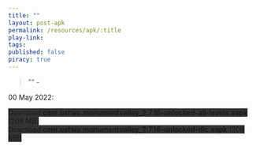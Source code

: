 ```yaml
---
title: ""
layout: post-apk
permalink: /resources/apk/:title
play-link: 
tags:
published: false
piracy: true
---
```


> _"" - <a href="" target="_blank"></a>_

<span class="timestamp">00 May 2022:</span> 

<div class="text-center">
    <a class="btn btn-dark btn-block w-100" onclick='apk("com.ustwo.monumentvalley_2.7.16-unlocked-all-levels.xapk")' target="_blank" style="text-decoration: none; background-color: #333;"> Download <b>com.ustwo.monumentvalley_2.7.16-unlocked-all-levels.xapk</b> (208 MB)</a><br>
    <a class="btn btn-dark btn-block w-100" onclick='apk("com.ustwo.monumentvalley_2.7.16-unlocked-dlc.xapk")' target="_blank" style="text-decoration: none; background-color: #333;"> Download <b>com.ustwo.monumentvalley_2.7.16-unlocked-dlc.xapk</b> (208 MB)</a>
</div>
